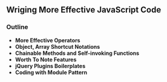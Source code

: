 ## Wriging More Effective JavaScript Code


### Outline
- **More Effective Operators** 
- **Object, Array Shortcut Notations**
- **Chainable Methods and Self-invoking Functions**
- **Worth To Note Features**
- **jQuery Plugins Boilerplates**
- **Coding with Module Pattern**
